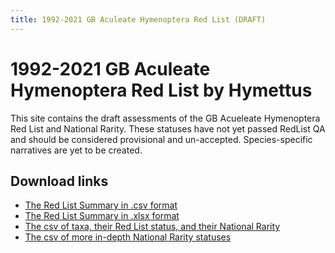 ```yaml
---
title: 1992-2021 GB Aculeate Hymenoptera Red List (DRAFT)
---
```


# 1992-2021 GB Aculeate Hymenoptera Red List by Hymettus
This site contains the draft assessments of the GB Acueleate Hymenoptera Red List and National Rarity. These statuses have not yet passed RedList QA and should be considered provisional and un-accepted. Species-specific narratives are yet to be created.

## Download links
- [The Red List Summary in .csv format](downloads/assessment_summary.csv)
- [The Red List Summary in .xlsx format](downloads/Assessment%20Summary.xlsx)
- [The csv of taxa, their Red List status, and their National Rarity](downloads/20250207_status_rarity.csv)
- [The csv of more in-depth National Rarity statuses](downloads/NationalRarity.csv)